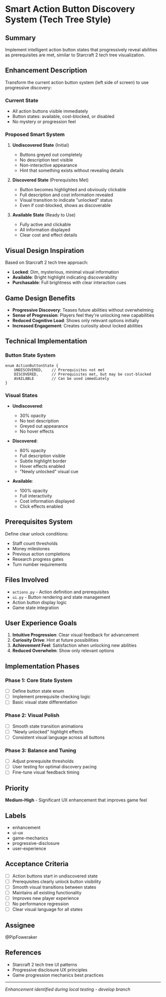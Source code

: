 # Smart Action Button Discovery System (Tech Tree Style)

## Summary
Implement intelligent action button states that progressively reveal abilities as prerequisites are met, similar to Starcraft 2 tech tree visualization.

## Enhancement Description
Transform the current action button system (left side of screen) to use progressive discovery:

### Current State
- All action buttons visible immediately
- Button states: available, cost-blocked, or disabled
- No mystery or progression feel

### Proposed Smart System
1. **Undiscovered State** (Initial)
   - Buttons greyed out completely
   - No description text visible
   - Non-interactive appearance
   - Hint that something exists without revealing details

2. **Discovered State** (Prerequisites Met)
   - Button becomes highlighted and obviously clickable
   - Full description and cost information revealed
   - Visual transition to indicate "unlocked" status
   - Even if cost-blocked, shows as discoverable

3. **Available State** (Ready to Use)
   - Fully active and clickable
   - All information displayed
   - Clear cost and effect details

## Visual Design Inspiration
Based on Starcraft 2 tech tree approach:
- **Locked**: Dim, mysterious, minimal visual information
- **Available**: Bright highlight indicating discoverability
- **Purchasable**: Full brightness with clear interaction cues

## Game Design Benefits
- **Progressive Discovery**: Teases future abilities without overwhelming
- **Sense of Progression**: Players feel they're unlocking new capabilities
- **Reduced Cognitive Load**: Shows only relevant options initially
- **Increased Engagement**: Creates curiosity about locked abilities

## Technical Implementation
### Button State System
```
enum ActionButtonState {
    UNDISCOVERED,    // Prerequisites not met
    DISCOVERED,      // Prerequisites met, but may be cost-blocked
    AVAILABLE        // Can be used immediately
}
```

### Visual States
- **Undiscovered**: 
  - 30% opacity
  - No text description
  - Greyed out appearance
  - No hover effects

- **Discovered**:
  - 80% opacity
  - Full description visible
  - Subtle highlight border
  - Hover effects enabled
  - "Newly unlocked" visual cue

- **Available**:
  - 100% opacity
  - Full interactivity
  - Cost information displayed
  - Click effects enabled

## Prerequisites System
Define clear unlock conditions:
- Staff count thresholds
- Money milestones
- Previous action completions
- Research progress gates
- Turn number requirements

## Files Involved
- `actions.py` - Action definition and prerequisites
- `ui.py` - Button rendering and state management
- Action button display logic
- Game state integration

## User Experience Goals
1. **Intuitive Progression**: Clear visual feedback for advancement
2. **Curiosity Drive**: Hint at future possibilities
3. **Achievement Feel**: Satisfaction when unlocking new abilities
4. **Reduced Overwhelm**: Show only relevant options

## Implementation Phases

### Phase 1: Core State System
- [ ] Define button state enum
- [ ] Implement prerequisite checking logic
- [ ] Basic visual state differentiation

### Phase 2: Visual Polish
- [ ] Smooth state transition animations
- [ ] "Newly unlocked" highlight effects
- [ ] Consistent visual language across all buttons

### Phase 3: Balance and Tuning
- [ ] Adjust prerequisite thresholds
- [ ] User testing for optimal discovery pacing
- [ ] Fine-tune visual feedback timing

## Priority
**Medium-High** - Significant UX enhancement that improves game feel

## Labels
- enhancement
- ui-ux
- game-mechanics
- progressive-disclosure
- user-experience

## Acceptance Criteria
- [ ] Action buttons start in undiscovered state
- [ ] Prerequisites clearly unlock button visibility
- [ ] Smooth visual transitions between states
- [ ] Maintains all existing functionality
- [ ] Improves new player experience
- [ ] No performance regression
- [ ] Clear visual language for all states

## Assignee
@PipFoweraker

## References
- Starcraft 2 tech tree UI patterns
- Progressive disclosure UX principles
- Game progression mechanics best practices

---
*Enhancement identified during local testing - develop branch*
